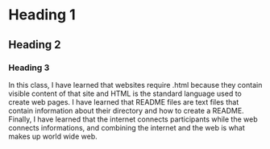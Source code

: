 # Heading 1

## Heading 2

### Heading 3

In this class, I have learned that websites require .html because they contain visible content of that site and HTML is the standard language used to create web pages. I have learned that README files are text files that contain information about their directory and how to create a README. Finally, I have learned that the internet connects participants while the web connects informations, and combining the internet and the web is what makes up world wide web.
